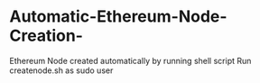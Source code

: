 # Automatic-Ethereum-Node-Creation-
Ethereum Node created automatically by running shell script
Run createnode.sh as sudo user
